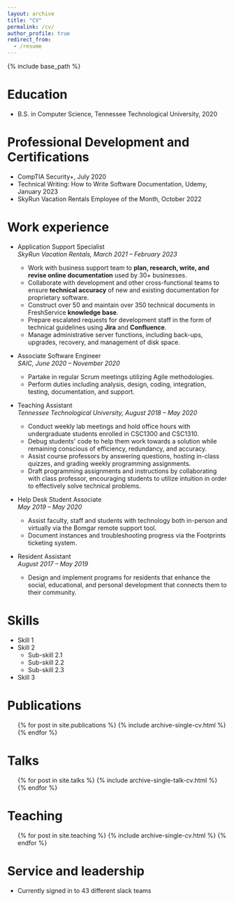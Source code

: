 ```yaml
---
layout: archive
title: "CV"
permalink: /cv/
author_profile: true
redirect_from:
  - /resume
---
```


{% include base_path %}

Education
======
* B.S. in Computer Science, Tennessee Technological University, 2020

Professional Development and Certifications
======
* CompTIA Security+, July 2020
* Technical Writing: How to Write Software Documentation, Udemy, January 2023
* SkyRun Vacation Rentals Employee of the Month, October 2022

Work experience
======
* Application Support Specialist<br><i>SkyRun Vacation Rentals, March 2021 – February 2023</i>
  * Work with business support team to <b>plan, research, write, and revise online documentation</b> used by 30+ businesses.
  * Collaborate with development and other cross-functional teams to ensure <b>technical accuracy</b> of new and existing documentation for proprietary software.
  * Construct over 50 and maintain over 350 technical documents in FreshService <b>knowledge base</b>.
  * Prepare escalated requests for development staff in the form of technical guidelines using <b>Jira</b> and <b>Confluence</b>.
  * Manage administrative server functions, including back-ups, upgrades, recovery, and management of disk space.

* Associate Software Engineer<br><i>SAIC, June 2020 – November 2020</i>
  * Partake in regular Scrum meetings utilizing Agile methodologies.
  * Perform duties including analysis, design, coding, integration, testing, documentation, and support.

* Teaching Assistant<br><i>Tennessee Technological University, August 2018 – May 2020</i>
  * Conduct weekly lab meetings and hold office hours with undergraduate students enrolled in CSC1300 and CSC1310. 
  * Debug students' code to help them work towards a solution while remaining conscious of efficiency, redundancy, and accuracy.
  * Assist course professors by answering questions, hosting in-class quizzes, and grading weekly programming assignments.
  * Draft programming assignments and instructions by collaborating with class professor, encouraging students to utilize intuition in order to effectively solve technical problems.

* Help Desk Student Associate<br><i>May 2019 – May 2020</i>
  * Assist faculty, staff and students with technology both in-person and virtually via the Bomgar remote support tool.
  * Document instances and troubleshooting progress via the Footprints ticketing system.

* Resident Assistant<br><i>August 2017 – May 2019</i>
  * Design and implement programs for residents that enhance the social, educational, and personal development that connects them to their community.
  
Skills
======
* Skill 1
* Skill 2
  * Sub-skill 2.1
  * Sub-skill 2.2
  * Sub-skill 2.3
* Skill 3

Publications
======
  <ul>{% for post in site.publications %}
    {% include archive-single-cv.html %}
  {% endfor %}</ul>
  
Talks
======
  <ul>{% for post in site.talks %}
    {% include archive-single-talk-cv.html %}
  {% endfor %}</ul>
  
Teaching
======
  <ul>{% for post in site.teaching %}
    {% include archive-single-cv.html %}
  {% endfor %}</ul>
  
Service and leadership
======
* Currently signed in to 43 different slack teams
